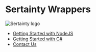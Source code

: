 # Sertainty Wrappers
![Sertainty logo](https://i.ibb.co/ngjkVxN/Screen-Shot-2018-12-11-at-4-39-35-PM.png)

- [Getting Started with NodeJS](https://github.com/sertainty/Sertainty-Wrappers/blob/master/NodeJS/README.md)
- [Getting Started with C#]()
- [Contact Us](https://www.sertainty.com/)
